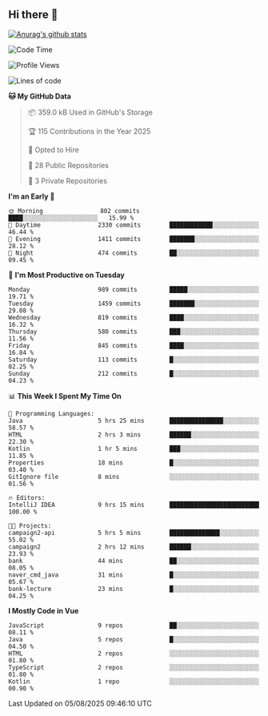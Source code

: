 ## Hi there 👋

[![Anurag's github stats](https://github-readme-stats.vercel.app/api?username=Songwonseok)](https://github.com/anuraghazra/github-readme-stats)



<!--START_SECTION:waka-->
![Code Time](http://img.shields.io/badge/Code%20Time-3%2C680%20hrs%2020%20mins-blue)

![Profile Views](http://img.shields.io/badge/Profile%20Views-0-blue)

![Lines of code](https://img.shields.io/badge/From%20Hello%20World%20I%27ve%20Written-34.8%20million%20lines%20of%20code-blue)

**🐱 My GitHub Data** 

> 📦 359.0 kB Used in GitHub's Storage 
 > 
> 🏆 115 Contributions in the Year 2025
 > 
> 💼 Opted to Hire
 > 
> 📜 28 Public Repositories 
 > 
> 🔑 3 Private Repositories 
 > 
**I'm an Early 🐤** 

```text
🌞 Morning                802 commits         ████░░░░░░░░░░░░░░░░░░░░░   15.99 % 
🌆 Daytime                2330 commits        ████████████░░░░░░░░░░░░░   46.44 % 
🌃 Evening                1411 commits        ███████░░░░░░░░░░░░░░░░░░   28.12 % 
🌙 Night                  474 commits         ██░░░░░░░░░░░░░░░░░░░░░░░   09.45 % 
```
📅 **I'm Most Productive on Tuesday** 

```text
Monday                   989 commits         █████░░░░░░░░░░░░░░░░░░░░   19.71 % 
Tuesday                  1459 commits        ███████░░░░░░░░░░░░░░░░░░   29.08 % 
Wednesday                819 commits         ████░░░░░░░░░░░░░░░░░░░░░   16.32 % 
Thursday                 580 commits         ███░░░░░░░░░░░░░░░░░░░░░░   11.56 % 
Friday                   845 commits         ████░░░░░░░░░░░░░░░░░░░░░   16.84 % 
Saturday                 113 commits         █░░░░░░░░░░░░░░░░░░░░░░░░   02.25 % 
Sunday                   212 commits         █░░░░░░░░░░░░░░░░░░░░░░░░   04.23 % 
```


📊 **This Week I Spent My Time On** 

```text
💬 Programming Languages: 
Java                     5 hrs 25 mins       ███████████████░░░░░░░░░░   58.57 % 
HTML                     2 hrs 3 mins        ██████░░░░░░░░░░░░░░░░░░░   22.30 % 
Kotlin                   1 hr 5 mins         ███░░░░░░░░░░░░░░░░░░░░░░   11.85 % 
Properties               18 mins             █░░░░░░░░░░░░░░░░░░░░░░░░   03.40 % 
GitIgnore file           8 mins              ░░░░░░░░░░░░░░░░░░░░░░░░░   01.56 % 

🔥 Editors: 
IntelliJ IDEA            9 hrs 15 mins       █████████████████████████   100.00 % 

🐱‍💻 Projects: 
campaign2-api            5 hrs 5 mins        ██████████████░░░░░░░░░░░   55.02 % 
campaign2                2 hrs 12 mins       ██████░░░░░░░░░░░░░░░░░░░   23.93 % 
bank                     44 mins             ██░░░░░░░░░░░░░░░░░░░░░░░   08.05 % 
naver_cmd_java           31 mins             █░░░░░░░░░░░░░░░░░░░░░░░░   05.67 % 
bank-lecture             23 mins             █░░░░░░░░░░░░░░░░░░░░░░░░   04.25 % 
```

**I Mostly Code in Vue** 

```text
JavaScript               9 repos             ██░░░░░░░░░░░░░░░░░░░░░░░   08.11 % 
Java                     5 repos             █░░░░░░░░░░░░░░░░░░░░░░░░   04.50 % 
HTML                     2 repos             ░░░░░░░░░░░░░░░░░░░░░░░░░   01.80 % 
TypeScript               2 repos             ░░░░░░░░░░░░░░░░░░░░░░░░░   01.80 % 
Kotlin                   1 repo              ░░░░░░░░░░░░░░░░░░░░░░░░░   00.90 % 
```




 Last Updated on 05/08/2025 09:46:10 UTC
<!--END_SECTION:waka-->
